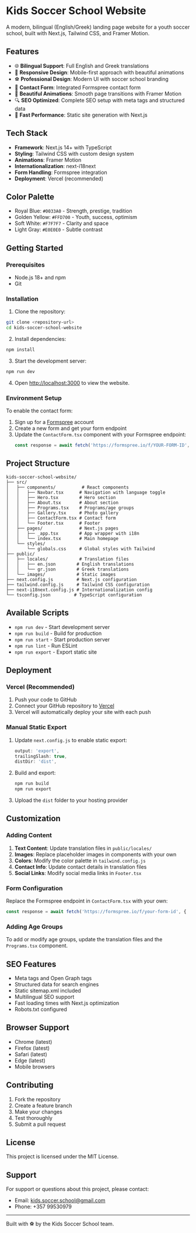 # Kids Soccer School Website

A modern, bilingual (English/Greek) landing page website for a youth soccer school, built with Next.js, Tailwind CSS, and Framer Motion.

## Features

- 🌐 **Bilingual Support**: Full English and Greek translations
- 📱 **Responsive Design**: Mobile-first approach with beautiful animations
- ⚽ **Professional Design**: Modern UI with soccer school branding
- 📧 **Contact Form**: Integrated Formspree contact form
- 🎨 **Beautiful Animations**: Smooth page transitions with Framer Motion
- 🔍 **SEO Optimized**: Complete SEO setup with meta tags and structured data
- 🚀 **Fast Performance**: Static site generation with Next.js

## Tech Stack

- **Framework**: Next.js 14+ with TypeScript
- **Styling**: Tailwind CSS with custom design system
- **Animations**: Framer Motion
- **Internationalization**: next-i18next
- **Form Handling**: Formspree integration
- **Deployment**: Vercel (recommended)

## Color Palette

- Royal Blue: `#0033A0` - Strength, prestige, tradition
- Golden Yellow: `#FFD700` - Youth, success, optimism  
- Soft White: `#F7F7F7` - Clarity and space
- Light Gray: `#E0E0E0` - Subtle contrast

## Getting Started

### Prerequisites

- Node.js 18+ and npm
- Git

### Installation

1. Clone the repository:
```bash
git clone <repository-url>
cd kids-soccer-school-website
```

2. Install dependencies:
```bash
npm install
```

3. Start the development server:
```bash
npm run dev
```

4. Open [http://localhost:3000](http://localhost:3000) to view the website.

### Environment Setup

To enable the contact form:

1. Sign up for a [Formspree](https://formspree.io) account
2. Create a new form and get your form endpoint
3. Update the `ContactForm.tsx` component with your Formspree endpoint:
   ```javascript
   const response = await fetch('https://formspree.io/f/YOUR-FORM-ID', {
   ```

## Project Structure

```
kids-soccer-school-website/
├── src/
│   ├── components/          # React components
│   │   ├── Navbar.tsx      # Navigation with language toggle
│   │   ├── Hero.tsx        # Hero section
│   │   ├── About.tsx       # About section
│   │   ├── Programs.tsx    # Programs/age groups
│   │   ├── Gallery.tsx     # Photo gallery
│   │   ├── ContactForm.tsx # Contact form
│   │   └── Footer.tsx      # Footer
│   ├── pages/              # Next.js pages
│   │   ├── _app.tsx        # App wrapper with i18n
│   │   └── index.tsx       # Main homepage
│   └── styles/
│       └── globals.css     # Global styles with Tailwind
├── public/
│   ├── locales/            # Translation files
│   │   ├── en.json        # English translations
│   │   └── gr.json        # Greek translations
│   └── images/            # Static images
├── next.config.js         # Next.js configuration
├── tailwind.config.js     # Tailwind CSS configuration
├── next-i18next.config.js # Internationalization config
└── tsconfig.json         # TypeScript configuration
```

## Available Scripts

- `npm run dev` - Start development server
- `npm run build` - Build for production
- `npm run start` - Start production server
- `npm run lint` - Run ESLint
- `npm run export` - Export static site

## Deployment

### Vercel (Recommended)

1. Push your code to GitHub
2. Connect your GitHub repository to [Vercel](https://vercel.com)
3. Vercel will automatically deploy your site with each push

### Manual Static Export

1. Update `next.config.js` to enable static export:
   ```javascript
   output: 'export',
   trailingSlash: true,
   distDir: 'dist',
   ```

2. Build and export:
   ```bash
   npm run build
   npm run export
   ```

3. Upload the `dist` folder to your hosting provider

## Customization

### Adding Content

1. **Text Content**: Update translation files in `public/locales/`
2. **Images**: Replace placeholder images in components with your own
3. **Colors**: Modify the color palette in `tailwind.config.js`
4. **Contact Info**: Update contact details in translation files
5. **Social Links**: Modify social media links in `Footer.tsx`

### Form Configuration

Replace the Formspree endpoint in `ContactForm.tsx` with your own:

```javascript
const response = await fetch('https://formspree.io/f/your-form-id', {
```

### Adding Age Groups

To add or modify age groups, update the translation files and the `Programs.tsx` component.

## SEO Features

- Meta tags and Open Graph tags
- Structured data for search engines
- Static sitemap.xml included
- Multilingual SEO support
- Fast loading times with Next.js optimization
- Robots.txt configured

## Browser Support

- Chrome (latest)
- Firefox (latest)
- Safari (latest)
- Edge (latest)
- Mobile browsers

## Contributing

1. Fork the repository
2. Create a feature branch
3. Make your changes
4. Test thoroughly
5. Submit a pull request

## License

This project is licensed under the MIT License.

## Support

For support or questions about this project, please contact:
  - Email: kids.soccer.school@gmail.com
- Phone: +357 99530979

---

Built with ⚽ by the Kids Soccer School team. 
